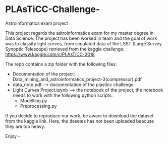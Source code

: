 # PLAsTiCC-Challenge-
Astroinformatics exam project

This project regards the astroinformatics exam for my master degree in Data Science. The project has been worked in team and the goal of work was to classify light curves, from simulated data of the LSST (Large Survey Synoptic Telescope) retrieved from the kaggle challenge: https://www.kaggle.com/c/PLAsTiCC-2018

The repo contains a zip folder with the following files: 
- Documentation of the project: Data_mining_and_astroinformatics_project-3(compressor).pdf
- data_note.pdf --> documentation of the plasticc challenge 
- Light Curves Project.ipynb --> the notebook of the project, the notebook needs to work with the following python scripts: 
    - Modelling.py
    - Preprocessing.py


If you decide to reproduce our work, be aware to download the dataset from the kaggle link. Here, the dasetes has not been uploaded beacuse they are too heavy.


Enjoy -
